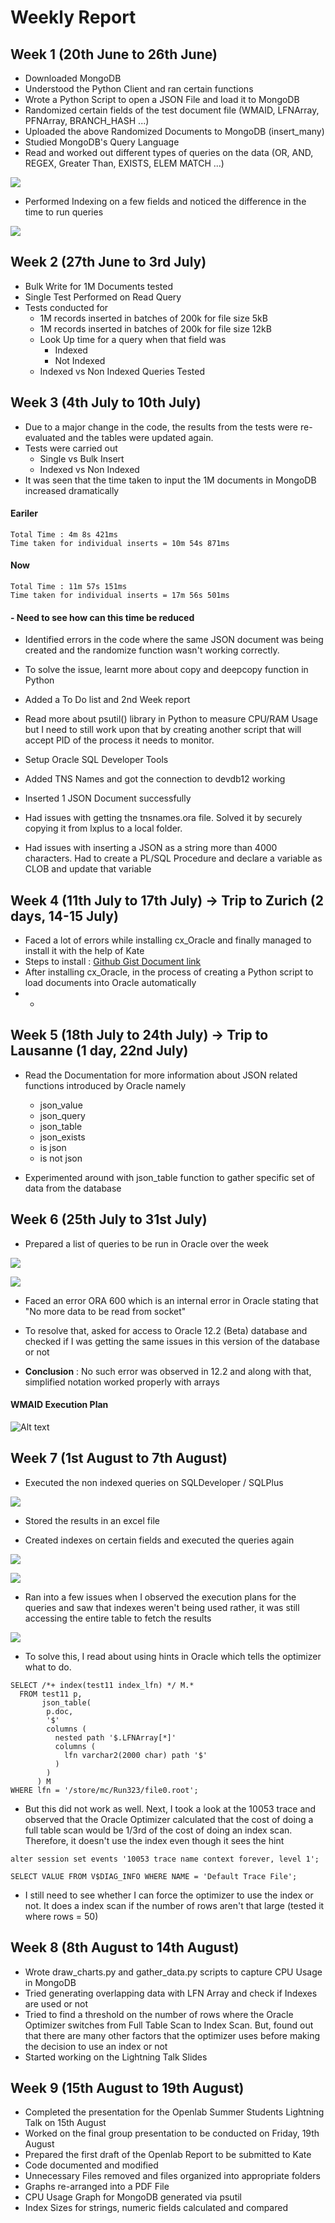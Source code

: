 # Weekly Report

## Week 1 (20th June to 26th June)

* Downloaded MongoDB
* Understood the Python Client and ran certain functions
* Wrote a Python Script to open a JSON File and load it to MongoDB
* Randomized certain fields of the test document file (WMAID, LFNArray, PFNArray, BRANCH_HASH ...)
* Uploaded the above Randomized Documents to MongoDB (insert_many)
* Studied MongoDB's Query Language
* Read and worked out different types of queries on the data (OR, AND, REGEX, Greater Than, EXISTS, ELEM MATCH ...)

![](https://github.com/sartaj10/OracleJSON/blob/master/Screenshots/mongo_queries.png)

* Performed Indexing on a few fields and noticed the difference in the time to run queries

![](https://github.com/sartaj10/OracleJSON/blob/master/Screenshots/mongo_indexing.png)

## Week 2 (27th June to 3rd July)

* Bulk Write for 1M Documents tested
* Single Test Performed on Read Query
* Tests conducted for
  * 1M records inserted in batches of 200k for file size 5kB
  * 1M records inserted in batches of 200k for file size 12kB
  * Look Up time for a query when that field was 
    * Indexed
    * Not Indexed
  * Indexed vs Non Indexed Queries Tested

## Week 3 (4th July to 10th July)

* Due to a major change in the code, the results from the tests were re-evaluated and the tables were updated again.
* Tests were carried out
  * Single vs Bulk Insert
  * Indexed vs Non Indexed
* It was seen that the time taken to input the 1M documents in MongoDB increased dramatically

#### Eariler
```
Total Time : 4m 8s 421ms
Time taken for individual inserts = 10m 54s 871ms
```

#### Now
```
Total Time : 11m 57s 151ms
Time taken for individual inserts = 17m 56s 501ms
```

#### - Need to see how can this time be reduced

* Identified errors in the code where the same JSON document was being created and the randomize function wasn't working correctly. 
* To solve the issue, learnt more about copy and deepcopy function in Python
* Added a To Do list and 2nd Week report
* Read more about psutil() library in Python to measure CPU/RAM Usage but I need to still work upon that by creating another script that will accept PID of the process it needs to monitor.

* Setup Oracle SQL Developer Tools
* Added TNS Names and got the connection to devdb12 working
* Inserted 1 JSON Document successfully
* Had issues with getting the tnsnames.ora file. Solved it by securely copying it from lxplus to a local folder. 
* Had issues with inserting a JSON as a string more than 4000 characters. Had to create a PL/SQL Procedure and declare a variable as CLOB and update that variable

## Week 4 (11th July to 17th July) -> Trip to Zurich (2 days, 14-15 July) 

* Faced a lot of errors while installing cx_Oracle and finally managed to install it with the help of Kate
* Steps to install : [Github Gist Document link](https://gist.github.com/sartaj10/03936b3dc5f9d0499f93e06cc12eb52e)
* After installing cx_Oracle, in the process of creating a Python script to load documents into Oracle automatically
* *

## Week 5 (18th July to 24th July) -> Trip to Lausanne (1 day, 22nd July)

* Read the Documentation for more information about JSON related functions introduced by Oracle namely 
  * json_value
  * json_query
  * json_table
  * json_exists
  * is json
  * is not json

* Experimented around with json_table function to gather specific set of data from the database

## Week 6 (25th July to 31st July)

* Prepared a list of queries to be run in Oracle over the week

![](https://github.com/sartaj10/OracleJSON/blob/master/Screenshots/preparedQuery_1.png)

![](https://github.com/sartaj10/OracleJSON/blob/master/Screenshots/preparedQuery_2.png)

* Faced an error ORA 600 which is an internal error in Oracle stating that "No more data to be read from socket"

* To resolve that, asked for access to Oracle 12.2 (Beta) database and checked if I was getting the same issues in this version of the database or not

* **Conclusion** : No such error was observed in 12.2 and along with that, simplified notation worked properly with arrays

#### WMAID Execution Plan
![Alt text](https://github.com/sartaj10/OracleJSON/blob/master/Screenshots/wmaid_explainPlan.png "wmaid execution plan")

## Week 7 (1st August to 7th August)

* Executed the non indexed queries on SQLDeveloper / SQLPlus

![](https://github.com/sartaj10/OracleJSON/blob/master/Screenshots/greaterThan_time.png)

* Stored the results in an excel file

* Created indexes on certain fields and executed the queries again

![](https://github.com/sartaj10/OracleJSON/blob/master/Screenshots/wmaid_createIndex.png)

![](https://github.com/sartaj10/OracleJSON/blob/master/Screenshots/wmaid_indexedTime.png)

* Ran into a few issues when I observed the execution plans for the queries and saw that indexes weren't being used rather, it was still accessing the entire table to fetch the results

![](https://github.com/sartaj10/OracleJSON/blob/master/Screenshots/wrong_indexing.png)   

* To solve this, I read about using hints in Oracle which tells the optimizer what to do. 

```
SELECT /*+ index(test11 index_lfn) */ M.* 
  FROM test11 p, 
       json_table( 
        p.doc, 
        '$' 
        columns ( 
          nested path '$.LFNArray[*]' 
          columns (  
            lfn varchar2(2000 char) path '$' 
          )
        ) 
      ) M 
WHERE lfn = '/store/mc/Run323/file0.root';
```

* But this did not work as well. Next, I took a look at the 10053 trace and observed that the Oracle Optimizer calculated that the cost of doing a full table scan would be 1/3rd of the cost of doing an index scan. Therefore, it doesn't use the index even though it sees the hint

```
alter session set events '10053 trace name context forever, level 1';

SELECT VALUE FROM V$DIAG_INFO WHERE NAME = 'Default Trace File';
```

* I still need to see whether I can force the optimizer to use the index or not. It does a index scan if the number of rows aren't that large (tested it where rows = 50)

## Week 8 (8th August to 14th August)

* Wrote draw_charts.py and gather_data.py scripts to capture CPU Usage in MongoDB
* Tried generating overlapping data with LFN Array and check if Indexes are used or not
* Tried to find a threshold on the number of rows where the Oracle Optimizer switches from Full Table Scan to Index Scan. But, found out that there are many other factors that the optimizer uses before making the decision to use an index or not
* Started working on the Lightning Talk Slides 

## Week 9 (15th August to 19th August)

* Completed the presentation for the Openlab Summer Students Lightning Talk on 15th August
* Worked on the final group presentation to be conducted on Friday, 19th August
* Prepared the first draft of the Openlab Report to be submitted to Kate
* Code documented and modified
* Unnecessary Files removed and files organized into appropriate folders
* Graphs re-arranged into a PDF File
* CPU Usage Graph for MongoDB generated via psutil
* Index Sizes for strings, numeric fields calculated and compared
